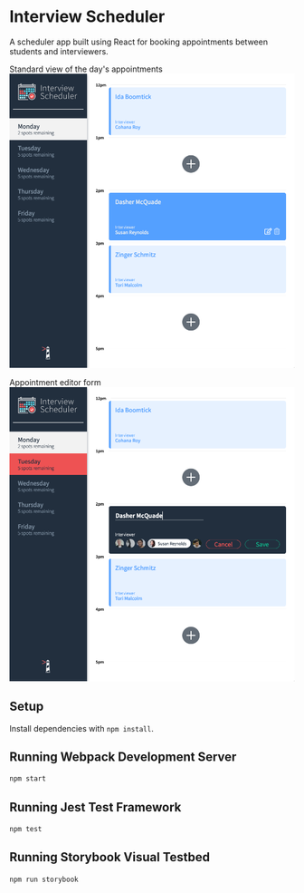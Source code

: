 # Interview Scheduler

A scheduler app built using React for booking appointments between students and interviewers.

Standard view of the day's appointments
!["View the day's appointments"](https://github.com/mradamt/scheduler/blob/master/docs/Show-appointment.png)

Appointment editor form
!["Edit an appointment"](https://github.com/mradamt/scheduler/blob/master/docs/Edit-appointment.png)



## Setup

Install dependencies with `npm install`.

## Running Webpack Development Server

```sh
npm start
```

## Running Jest Test Framework

```sh
npm test
```

## Running Storybook Visual Testbed

```sh
npm run storybook
```
